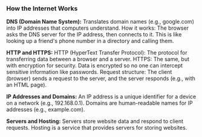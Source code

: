 ### **How the Internet Works**

**DNS (Domain Name System):**
Translates domain names (e.g., google.com) into IP addresses that computers understand.
How it works: The browser asks the DNS server for the IP address, then connects to it. This is like looking up a friend's phone number in a directory and calling them.

**HTTP and HTTPS:**
HTTP (HyperText Transfer Protocol): The protocol for transferring data between a browser and a server.
HTTPS: The same, but with encryption for security. Data is encrypted so no one can intercept sensitive information like passwords.
Request structure: The client (browser) sends a request to the server, and the server responds (e.g., with an HTML page).

**IP Addresses and Domains:**
An IP address is a unique identifier for a device on a network (e.g., 192.168.0.1).
Domains are human-readable names for IP addresses (e.g., example.com).

**Servers and Hosting:**
Servers store website data and respond to client requests.
Hosting is a service that provides servers for storing websites.
